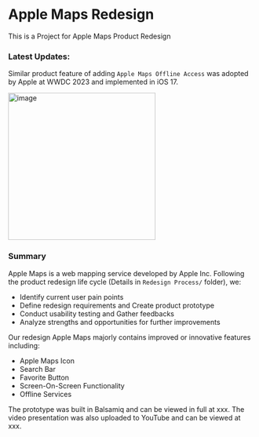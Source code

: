 # Apple Maps Redesign
This is a Project for Apple Maps Product Redesign

### Latest Updates:
Similar product feature of adding `Apple Maps Offline Access` was adopted by Apple at WWDC 2023 and implemented in iOS 17.


<img width="300" alt="image" src="https://github.com/531Yvonne/Apple-Maps-Redesign/assets/64040351/598483c8-2140-4211-878e-14f79d2a4da7">

### Summary
Apple Maps is a web mapping service developed by Apple Inc. Following the product redesign life cycle (Details in `Redesign Process/` folder), we:
* Identify current user pain points
* Define redesign requirements and Create product prototype
* Conduct usability testing and Gather feedbacks
* Analyze strengths and opportunities for further improvements

Our redesign Apple Maps majorly contains improved or innovative features including:
* Apple Maps Icon
* Search Bar
* Favorite Button
* Screen-On-Screen Functionality
* Offline Services

The prototype was built in Balsamiq and can be viewed in full at xxx.
The video presentation was also uploaded to YouTube and can be viewed at xxx.



